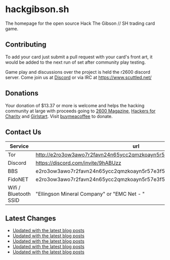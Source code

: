 # hackgibson.sh
The homepage for the open source Hack The Gibson // SH trading card game.


## Contributing

To add your card just submit a pull request with your card's front art, it would be added to the next run of set after community play testing.

Game play and discussions over the project is held the r2600 discord server. Come join us at [Discord](https://discord.com/invite/9hABUzz) or via IRC at https://www.scuttled.net/


## Donations

Your donation of $13.37 or more is welcome and helps the hacking community at large with proceeds going to [2600 Magazine](https://2600.com/), [Hackers for Charity](https://hackersforcharity.org) and [Girlstart](https://girlstart.org).  Visit [buymeacoffee](https://www.buymeacoffee.com/hackgibson.sh) to donate.


## Contact Us

Service | url
-|-
Tor | http://e2ro3ow3awo7r2favn24n65ycc2qmzkoayn5r57e3f56nvjwdcgg32ad.onion
Discord | https://discord.com/invite/9hABUzz
BBS | e2ro3ow3awo7r2favn24n65ycc2qmzkoayn5r57e3f56nvjwdcgg32ad.onion:23
FidoNET | e2ro3ow3awo7r2favn24n65ycc2qmzkoayn5r57e3f56nvjwdcgg32ad.onion:24554
Wifi / Bluetooth SSID | "Ellingson Mineral Company" or "EMC Net - <fidonet address>"

## Latest Changes
<!-- BLOG-POST-LIST:START -->
- [Updated with the latest blog posts](https://github.com/DFW2600/hackgibson.sh/commit/bb736196412f011df34e77b329c7b1ae2aa3f1ff)
- [Updated with the latest blog posts](https://github.com/DFW2600/hackgibson.sh/commit/22c5789c4a3a807bf6f7e2aaad4b8ba507773be3)
- [Updated with the latest blog posts](https://github.com/DFW2600/hackgibson.sh/commit/a0f78eac1b0696dff19ab5ad60b7b7bc7775d82d)
- [Updated with the latest blog posts](https://github.com/DFW2600/hackgibson.sh/commit/fe6e7acd5945ea443852d6d58cf9bd15371eae9e)
- [Updated with the latest blog posts](https://github.com/DFW2600/hackgibson.sh/commit/d679d1a1fe0b6022dd395037bbbe72fb17abc1a1)
<!-- BLOG-POST-LIST:END -->
